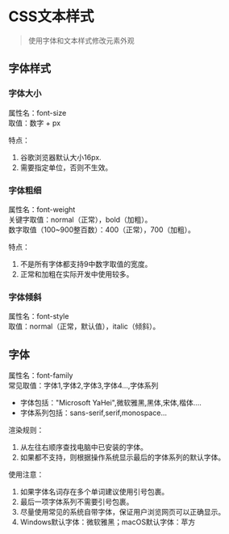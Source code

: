 # CSS文本样式

> 使用字体和文本样式修改元素外观

## 字体样式

### 字体大小
属性名：font-size  
取值：数字 + px  

特点：  
1. 谷歌浏览器默认大小16px.
2. 需要指定单位，否则不生效。

### 字体粗细
属性名：font-weight  
关键字取值：normal（正常），bold（加粗）。  
数字取值（100~900整百数）：400（正常），700（加粗）。  

特点：
1. 不是所有字体都支持9中数字取值的宽度。
2. 正常和加粗在实际开发中使用较多。

### 字体倾斜
属性名：font-style  
取值：normal（正常，默认值），italic（倾斜）。  


## 字体
属性名：font-family  
常见取值：字体1,字体2,字体3,字体4...,字体系列  
- 字体包括："Microsoft YaHei",微软雅黑,黑体,宋体,楷体....
- 字体系列包括：sans-serif,serif,monospace...

渲染规则：
1. 从左往右顺序查找电脑中已安装的字体。
2. 如果都不支持，则根据操作系统显示最后的字体系列的默认字体。

使用注意：
1. 如果字体名词存在多个单词建议使用引号包裹。
2. 最后一项字体系列不需要引号包裹。
3. 尽量使用常见的系统自带字体，保证用户浏览网页可以正确显示。
4. Windows默认字体：微软雅黑；macOS默认字体：苹方

